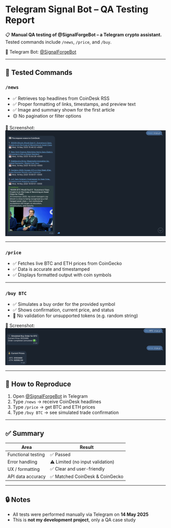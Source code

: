 # Telegram Signal Bot – QA Testing Report

📋 **Manual QA testing of @SignalForgeBot – a Telegram crypto assistant.**  
Tested commands include `/news`, `/price`, and `/buy`.

🔗 Telegram Bot: [@SignalForgeBot](https://t.me/SignalForgeBot)

---

## 🔧 Tested Commands

### `/news`
- ✅ Retrieves top headlines from CoinDesk RSS
- ✅ Proper formatting of links, timestamps, and preview text
- ✅ Image and summary shown for the first article
- 🟡 No pagination or filter options

📸 Screenshot:  
![news](screenshots/news-command.png)

---

### `/price`
- ✅ Fetches live BTC and ETH prices from CoinGecko
- ✅ Data is accurate and timestamped
- ✅ Displays formatted output with coin symbols

---

### `/buy BTC`
- ✅ Simulates a buy order for the provided symbol
- ✅ Shows confirmation, current price, and status
- 🔴 No validation for unsupported tokens (e.g. random string)

📸 Screenshot:  
![buy+price](screenshots/price-buy-commands.png)

---

## 🔁 How to Reproduce

1. Open [@SignalForgeBot](https://t.me/SignalForgeBot) in Telegram
2. Type `/news` → receive CoinDesk headlines
3. Type `/price` → get BTC and ETH prices
4. Type `/buy BTC` → see simulated trade confirmation

---

## ✅ Summary

| Area               | Result                              |
|--------------------|-------------------------------------|
| Functional testing | ✅ Passed                            |
| Error handling     | ⚠️ Limited (no input validation)     |
| UX / formatting    | ✅ Clear and user-friendly           |
| API data accuracy  | ✅ Matched CoinDesk & CoinGecko     |

---

## 🔒 Notes

- All tests were performed manually via Telegram on **14 May 2025**
- This is **not my development project**, only a QA case study
